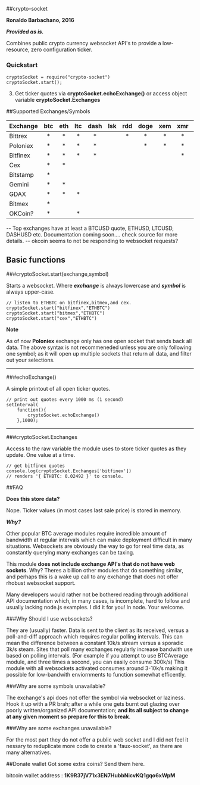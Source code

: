 ##crypto-socket

**Ronaldo Barbachano, 2016**

***Provided as is.***

Combines public crypto currency websocket API's to provide a low-resource, zero configuration ticker.


### Quickstart


```
cryptoSocket = require("crypto-socket")
cryptoSocket.start();

```

3) Get ticker quotes via **cryptoSocket.echoExchange()** or access object variable **cryptoSocket.Exchanges**


##Supported Exchanges/Symbols

|Exchange | btc | eth | ltc| dash | lsk | rdd| doge | xem | xmr | xlm | xrp | pot |zcash|etc|maid| bts|bch/bcc|
|---------|:---:|:---:|:--:|:----:|:---:|:--:|:----:|:---:|:---:|:---:|:---:|:---:|:---:|:-:|:--:|:--:|:-----:|
|Bittrex  | *   | *   |  * |    * |     |  * |  *   | *   | *   | *   |  *  |  *  |     |   |    |    | *	  |
|Poloniex | *   | *   |  * |    * |     |    |  *   | *   | *   | *   |  *  |  *  |  *  | * |  * |  * | *     |
|Bitfinex | *   | *   |  * |    * |     |    |      |     | *   |     |     |     |  *  | * |    |    | *     |
|Cex      | *   | *   |    |      |     |    |      |     |     |     |     |     |     |   |    |    |       | 
|Bitstamp | *   |     |    |      |     |    |      |     |     |     |  *  |     |     |   |    |    |       |
|Gemini   | *   | *   |    |      |     |    |      |     |     |     |     |     |     |   |    |    |       |
|GDAX	  | *	| *	  |  * |      |     |    |      |     |     |     |     |     |     |   |    |    |       |
|Bitmex   | *   |     |    |      |     |    |      |     |     |     |     |     |     |   |    |    |       |
|OKCoin?  | *   |     |  * |      |     |    |      |     |     |     |     |     |     |   |    |    |       |



-- Top exchanges have at least a BTCUSD quote, ETHUSD, LTCUSD, DASHUSD etc. Documentation coming soon.... check source for more details.
-- okcoin seems to not be responding to websocket requests?

## Basic functions

###cryptoSocket.start(exchange,symbol)

Starts a websocket. Where ***exchange*** is always lowercase and ***symbol*** is always upper-case.



```
// listen to ETHBTC on bitfinex,bitmex,and cex.
cryptoSocket.start("bitfinex","ETHBTC")
cryptoSocket.start("bitmex","ETHBTC")
cryptoSocket.start("cex","ETHBTC")
```

**Note**

As of now **Poloniex** exchange only has one open socket that sends back all data. The above syntax is not recommeneded unless you are only following one symbol; as it will open up multiple sockets that return all data, and filter out your selections.
__________

###echoExchange()

A simple printout of all open ticker quotes.



```
// print out quotes every 1000 ms (1 second)
setInterval(
	function(){
		cryptoSocket.echoExchange()
	},1000);
```

________________
###cryptoSocket.Exchanges

Access to the raw variable the module uses to store ticker quotes as they update. One value at a time.



```
// get bitfinex quotes
console.log(cryptoSocket.Exchanges['bitfinex'])
// renders '{ ETHBTC: 0.02492 }' to console.
```



##FAQ

**Does this store data?**

Nope. Ticker values (in most cases last sale price) is stored in memory.

***Why?***

Other popular BTC average modules require incredible amount of bandwidth at regular intervals which can make deployment difficult in many situations. Websockets are obviously the way to go for real time data, as constantly querying many exchanges can be taxing.

This module **does not include exchange API's that do not have web sockets**. Why? Theres a billion other modules that do something similar, and perhaps this is a wake up call to any exchange that does not offer rhobust websocket support.

Many developers would rather not be bothered reading through additional API documentation which, in many cases, is incomplete, hard to follow and usually lacking node.js examples. I did it for you! In node. Your welcome.

###Why Should I use websockets?

They are (usually) faster. Data is sent to the client as its received, versus a poll-and-diff approach which requires regular polling intervals. This can mean the difference between a constant 10k/s stream versus a sporadic 3k/s steam. Sites that poll many exchanges regularly increase bandwith use based on polling intervals. (For example if you attempt to use BTCAverage module, and three times a second, you can easily consume 300k/s) This module with all websockets activated consumes around 3-10k/s making it possible for low-bandwith enviornments to function somewhat efficently.

###Why are some symbols unavailable?

The exchange's api does not offer the symbol via websocket or laziness. Hook it up with a PR brah; after a while one gets burnt out glazing over poorly written/organized API documentation; **and its all subject to change at any given moment so prepare for this to break**.

###Why are some exchanges unavailable?

For the most part they do not offer a public web socket and I did not feel it nessary to reduplicate more code to create a 'faux-socket', as there are many alternatives.

##Donate wallet
Got some extra coins? Send them here.
 
bitcoin wallet address : **1K9R37jV71x3EN7HubbNicvKQ1gqo6xWpM**

